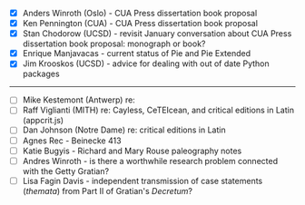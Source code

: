 - [x] Anders Winroth (Oslo) - CUA Press dissertation book proposal
- [x] Ken Pennington (CUA) - CUA Press dissertation book proposal
- [x] Stan Chodorow (UCSD) - revisit January conversation about CUA Press dissertation book proposal: monograph or book?
- [x] Enrique Manjavacas - current status of Pie and Pie Extended
- [x] Jim Krooskos (UCSD) - advice for dealing with out of date Python packages

---

- [ ] Mike Kestemont (Antwerp) re:
- [ ] Raff Viglianti (MITH) re: Cayless, CeTEIcean, and critical editions in Latin (appcrit.js)
- [ ] Dan Johnson (Notre Dame) re: critical editions in Latin
- [ ] Agnes Rec - Beinecke 413
- [ ] Katie Bugyis - Richard and Mary Rouse paleography notes
- [ ] Andres Winroth - is there a worthwhile research problem connected with the Getty Gratian?
- [ ] Lisa Fagin Davis - independent transmission of case statements (*themata*) from Part II of Gratian's *Decretum*?